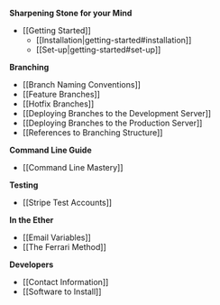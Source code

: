 **Sharpening Stone for your Mind**
* [[Getting Started]]
  * [[Installation|getting-started#installation]]
  * [[Set-up|getting-started#set-up]]

**Branching**
* [[Branch Naming Conventions]]
* [[Feature Branches]]
* [[Hotfix Branches]]
* [[Deploying Branches to the Development Server]]
* [[Deploying Branches to the Production Server]]
* [[References to Branching Structure]]

**Command Line Guide**
* [[Command Line Mastery]]

**Testing**
* [[Stripe Test Accounts]]

**In the Ether**
* [[Email Variables]]
* [[The Ferrari Method]]

**Developers**
* [[Contact Information]]
* [[Software to Install]]